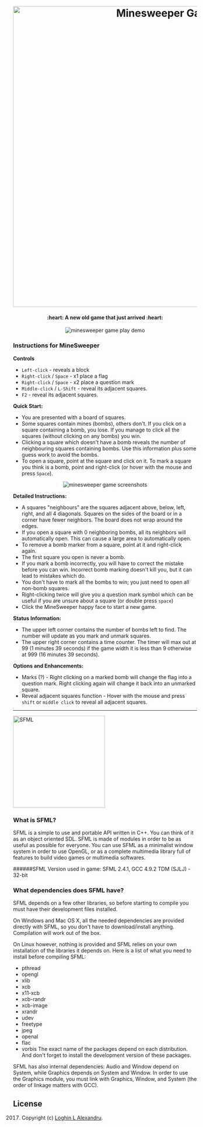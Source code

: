 <h1 align="center">
  <a href="https://logalex96.github.io/minesweeper/"><img src="https://raw.githubusercontent.com/logalex96/minesweeper/master/docs/logo.png" alt="Minesweeper Game" width="822"></a>
  <br>
</h1>

<h4 align="center"> :heart: A new old game that just arrived :heart: </h4>

<p align="center"><img src="https://raw.githubusercontent.com/logalex96/minesweeper/master/docs/game_demo.gif" alt="minesweeper game play demo"></p>

### Instructions for MineSweeper

**Controls**

- `Left-click` - reveals a block
- `Right-click` / `Space` - x1 place a flag
- `Right-click` / `Space` - x2 place a question mark
- `Middle-click` / `L-Shift` - reveal its adjacent squares.
- `F2` - reveal its adjacent squares.

**Quick Start:**

- You are presented with a board of squares. 
- Some squares contain mines (bombs), others don't. If you click on a square containing a bomb, you lose. If you manage to click all the squares (without clicking on any bombs) you win.
- Clicking a square which doesn't have a bomb reveals the number of neighbouring squares containing bombs. Use this information plus some guess work to avoid the bombs.
- To open a square, point at the square and click on it. To mark a square you think is a bomb, point and right-click (or hover with the mouse and press `Space`).

<p align="center"><img src="https://raw.githubusercontent.com/logalex96/minesweeper/master/docs/screenshots.png" alt="minesweeper game screenshots"></p>

**Detailed Instructions:**

- A squares "neighbours" are the squares adjacent above, below, left, right, and all 4 diagonals. Squares on the sides of the board or in a corner have fewer neighbors. The board does not wrap around the edges.
- If you open a square with 0 neighboring bombs, all its neighbors will automatically open. This can cause a large area to automatically open.
- To remove a bomb marker from a square, point at it and right-click again.
- The first square you open is never a bomb.
- If you mark a bomb incorrectly, you will have to correct the mistake before you can win. Incorrect bomb marking doesn't kill you, but it can lead to mistakes which do.
- You don't have to mark all the bombs to win; you just need to open all non-bomb squares.
- Right-clicking twice will give you a question mark symbol which can be useful if you are unsure about a square (or double press `space`)
- Click the MineSweeper happy face to start a new game.

**Status Information:**

- The upper left corner contains the number of bombs left to find. The number will update as you mark and unmark squares.
- The upper right corner contains a time counter. The timer will max out at 99 (1 minutes 39 seconds) if the game width it is less than 9 otherwise at 999 (16 minutes 39 seconds).

**Options and Enhancements:**

- Marks (?) - Right clicking on a marked bomb will change the flag into a question mark. Right clicking again will change it back into an unmarked square.
- Reveal adjacent squares function - Hover with the mouse and press `shift` or `middle click` to reveal all adjacent squares.

<p align="center">

___

<a href="http://www.sfml-dev.org/index.php"><img src="http://www.sfml-dev.org/images/logo.png" alt="SFML" width="252"></a>
</p>

### What is SFML?

SFML is a simple to use and portable API written in C++. You can think of it as an object oriented SDL. SFML is made of modules in order to be as useful as possible for everyone. You can use SFML as a minimalist window system in order to use OpenGL, or as a complete multimedia library full of features to build video games or multimedia softwares.

######SFML Version used in game: SFML 2.4.1, GCC 4.9.2 TDM (SJLJ) - 32-bit

### What dependencies does SFML have?

SFML depends on a few other libraries, so before starting to compile you must have their development files installed.

On Windows and Mac OS X, all the needed dependencies are provided directly with SFML, so you don't have to download/install anything. Compilation will work out of the box.

On Linux however, nothing is provided and SFML relies on your own installation of the libraries it depends on. Here is a list of what you need to install before compiling SFML:

 - pthread
 - opengl
 - xlib
 - xcb
 - x11-xcb
 - xcb-randr
 - xcb-image
 - xrandr
 - udev
 - freetype
 - jpeg
 - openal
 - flac
 - vorbis
The exact name of the packages depend on each distribution. And don't forget to install the development version of these packages.

SFML has also internal dependencies: Audio and Window depend on System, while Graphics depends on System and Window. In order to use the Graphics module, you must link with Graphics, Window, and System (the order of linkage matters with GCC).


## License

2017. Copyright (c) [Loghin L Alexandru](https://github.com/logalex96).
